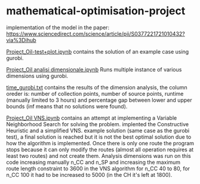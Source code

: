 # mathematical-optimisation-project
implementation of the model in the paper:
https://www.sciencedirect.com/science/article/pii/S0377221721010432?via%3Dihub

[Project_Oil-test+plot.ipynb](https://github.com/dsancin/mathematical-optimisation-project/blob/main/Project_Oil-test%2Bplot.ipynb) contains the solution of an example case using gurobi.

[Project_Oil analisi dimensionale.ipynb](https://github.com/dsancin/mathematical-optimisation-project/blob/main/Project_Oil%20analisi%20dimensionale.ipynb) Runs multiple instance of various dimensions using gurobi.

[time_gurobi.txt](https://github.com/dsancin/mathematical-optimisation-project/blob/main/time_gurobi.txt) contains the results of the dimension analysis, the column oreder is: number of collection points, number of source points, runtime (manually limited to 3 hours) and percentage gap between lower and upper bounds (inf means that no solutions were found).

[Project_Oil VNS.ipynb](https://github.com/dsancin/mathematical-optimisation-project/blob/main/Project_Oil%20VNS.ipynb) contains an attempt at implementing a Variable Neighborhood Search for solving the problem. implented the Constructive Heuristic and a simplified VNS. example solution (same case as the gurobi test), a final solution is reached but it is not the best optimal solution due to how the algorithm is implemented. Once there is only one route the program stops because it can only modify the routes (almost all operation requires at least two routes) and not create them. Analysis dimensions was run on this code increasing manually n_CC and n_SP and increasing the maximum route length constraint to 3600 in the VNS algorithm for n_CC 40 to 80, for n_CC 100 it had to be increased to 5000 (in the CH it's left at 1800).


